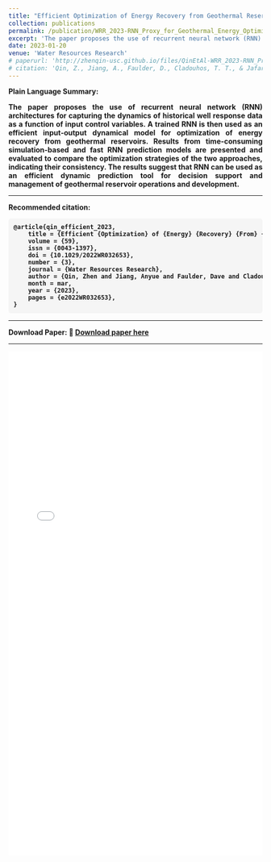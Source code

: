 ```yaml
---
title: "Efficient Optimization of Energy Recovery from Geothermal Reservoirs with Recurrent Neural Network Predictive Models"
collection: publications
permalink: /publication/WRR_2023-RNN_Proxy_for_Geothermal_Energy_Optimization
excerpt: 'The paper proposes the use of recurrent neural network (RNN) architectures for optimizing energy recovery from geothermal reservoirs.'
date: 2023-01-20
venue: 'Water Resources Research'
# paperurl: 'http://zhenqin-usc.github.io/files/QinEtAl-WRR_2023-RNN_Proxy_for_Geothermal_Energy_Optimization.pdf'
# citation: 'Qin, Z., Jiang, A., Faulder, D., Cladouhos, T. T., & Jafarpour, B. (2023). "Efficient optimization of energy recovery from geothermal reservoirs with recurrent neural network predictive models." <i>Water Resources Research</i>, 59, e2022WR032653. https://doi.org/10.1029/2022WR032653.'
---
```


<b>Plain Language Summary:<b>
<div style="text-align: justify;">
The paper proposes the use of recurrent neural network (RNN) architectures for capturing the dynamics of historical well response data as a function of input control variables. A trained RNN is then used as an efficient input-output dynamical model for optimization of energy recovery from geothermal reservoirs. Results from time-consuming simulation-based and fast RNN prediction models are presented and evaluated to compare the optimization strategies of the two approaches, indicating their consistency. The results suggest that RNN can be used as an efficient dynamic prediction tool for decision support and management of geothermal reservoir operations and development.
</div>

---

<b>Recommended citation:</b>
<pre style="font-size: 12px; background-color: #f5f5f5; padding: 10px; border-radius: 5px; overflow-x: auto;">
@article{qin_efficient_2023,
	title = {Efficient {Optimization} of {Energy} {Recovery} {From} {Geothermal} {Reservoirs} {With} {Recurrent} {Neural} {Network} {Predictive} {Models}},
	volume = {59},
	issn = {0043-1397},
	doi = {10.1029/2022WR032653},
	number = {3},
	journal = {Water Resources Research},
	author = {Qin, Zhen and Jiang, Anyue and Faulder, Dave and Cladouhos, Trenton T. and Jafarpour, Behnam},
	month = mar,
	year = {2023},
	pages = {e2022WR032653},
}
</pre>

---

<b>Download Paper:<b>
📄 [Download paper here](http://zhenqin-usc.github.io/files/QinEtAl-WRR_2023-RNN_Proxy_for_Geothermal_Energy_Optimization.pdf)

---
<iframe src="/files/QinEtAl-WRR_2023-RNN_Proxy_for_Geothermal_Energy_Optimization.pdf" width="100%" height="1000px" style="border: none;"></iframe>
